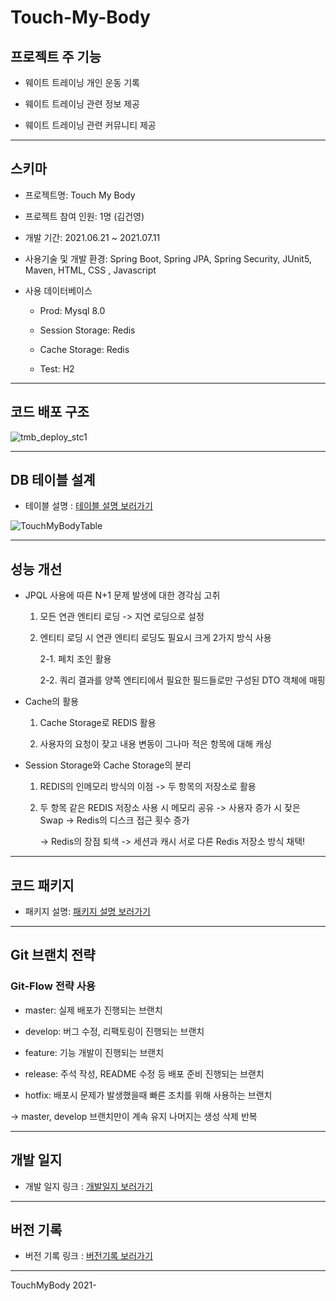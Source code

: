 # Touch-My-Body

## 프로젝트 주 기능

- 웨이트 트레이닝 개인 운동 기록 

- 웨이트 트레이닝 관련 정보 제공

- 웨이트 트레이닝 관련 커뮤니티 제공

---

## 스키마 

- 프로젝트명: Touch My Body

- 프로젝트 참여 인원: 1명 (김건영)

- 개발 기간: 2021.06.21 ~ 2021.07.11

- 사용기술 및 개발 환경: Spring Boot, Spring JPA, Spring Security, JUnit5, Maven, HTML, CSS , Javascript

- 사용 데이터베이스

   - Prod: Mysql 8.0

   - Session Storage: Redis

   - Cache Storage: Redis

   - Test: H2

--- 

## 코드 배포 구조

![tmb_deploy_stc1](https://user-images.githubusercontent.com/60494603/125197187-a7e9f980-e297-11eb-8e5f-242cd46a5d3d.png)

---

## DB 테이블 설계 

- 테이블 설명 : [테이블 설명 보러가기](https://github.com/Gunyoung-Kim/TouchMyBody_ABOUT/blob/master/DB_Info.md)

![TouchMyBodyTable](https://user-images.githubusercontent.com/60494603/125125625-cc799080-e134-11eb-8868-5ade689ad6db.png)

---

## 성능 개선 

- JPQL 사용에 따른 N+1 문제 발생에 대한 경각심 고취

   1. 모든 연관 엔티티 로딩 -> 지연 로딩으로 설정 

   2. 엔티티 로딩 시 연관 엔티티 로딩도 필요시 크게 2가지 방식 사용

        2-1. 페치 조인 활용 

        2-2. 쿼리 결과를 양쪽 엔티티에서 필요한 필드들로만 구성된 DTO 객체에 매핑

- Cache의 활용

   1. Cache Storage로 REDIS 활용

   2. 사용자의 요청이 잦고 내용 변동이 그나마 적은 항목에 대해 캐싱

- Session Storage와 Cache Storage의 분리 

   1. REDIS의 인메모리 방식의 이점 -> 두 항목의 저장소로 활용

   2. 두 항목 같은 REDIS 저장소 사용 시 메모리 공유 -> 사용자 증가 시 잦은 Swap -> Redis의 디스크 접근 횟수 증가 

      -> Redis의 장점 퇴색 -> 세션과 캐시 서로 다른 Redis 저장소 방식 채택!

---

## 코드 패키지 

- 패키지 설명: [패키지 설명 보러가기](https://github.com/Gunyoung-Kim/TouchMyBody_ABOUT/blob/master/Package_Info.md)

--- 

## Git 브랜치 전략 

### Git-Flow 전략 사용

- master: 실제 배포가 진행되는 브랜치

- develop: 버그 수정, 리팩토링이 진행되는 브랜치 

- feature: 기능 개발이 진행되는 브랜치

- release: 주석 작성, README 수정 등 배포 준비 진행되는 브랜치 

- hotfix: 배포시 문제가 발생했을때 빠른 조치를 위해 사용하는 브랜치

-> master, develop 브랜치만이 계속 유지 나머지는 생성 삭제 반복

---

## 개발 일지 

- 개발 일지 링크 : [개발일지 보러가기](https://github.com/Gunyoung-Kim/TouchMyBody_ABOUT/blob/master/Development_Log.md)

--- 

## 버전 기록 

- 버전 기록 링크 : [버전기록 보러가기](https://github.com/Gunyoung-Kim/TouchMyBody_ABOUT/blob/master/Version_Note.md)

---

TouchMyBody 2021-

